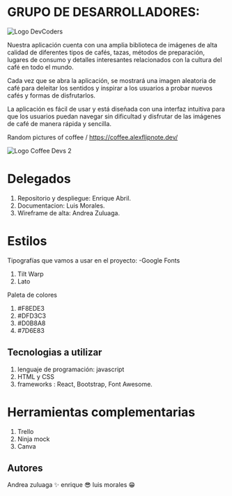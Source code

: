 # GRUPO DE DESARROLLADORES:

![Logo DevCoders](https://user-images.githubusercontent.com/116774890/222029888-876bc4b8-d523-462f-a86a-8742c4494ec7.png)

Nuestra aplicación cuenta con una amplia biblioteca de imágenes de alta calidad de diferentes tipos de cafés, tazas, métodos de preparación, lugares de consumo y detalles interesantes relacionados con la cultura del café en todo el mundo.

Cada vez que se abra la aplicación, se mostrará una imagen aleatoria de café para deleitar los sentidos y inspirar a los usuarios a probar nuevos cafés y formas de disfrutarlos.

La aplicación es fácil de usar y está diseñada con una interfaz intuitiva para que los usuarios puedan navegar sin dificultad y disfrutar de las imágenes de café de manera rápida y sencilla.

Random pictures of coffee / https://coffee.alexflipnote.dev/

![Logo Coffee Devs 2](https://user-images.githubusercontent.com/116774890/222212661-72b94db2-a65b-404f-9880-6becfed98d4e.png)


# Delegados
1. Repositorio y despliegue: Enrique Abril.
2. Documentacion: Luis Morales.
3. Wireframe de alta: Andrea Zuluaga.


# Estilos
Tipografías que vamos a usar en el proyecto:
-Google Fonts
1. Tilt Warp
2. Lato

Paleta de colores
1. #F8EDE3
2. #DFD3C3
3. #D0B8A8
4. #7D6E83

## Tecnologias a utilizar
1. lenguaje de programación: javascript
2. HTML y CSS
4. frameworks : React, Bootstrap, Font Awesome.

# Herramientas complementarias
1. Trello
2. Ninja mock
3. Canva


## Autores
Andrea zuluaga ✨
enrique 😎
luis morales 😁
